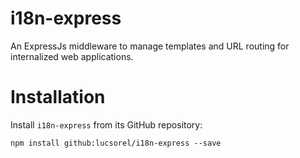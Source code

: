 # i18n-express
An ExpressJs middleware to manage templates and URL routing for internalized web applications.

# Installation
Install `i18n-express` from its GitHub repository:

```
npm install github:lucsorel/i18n-express --save
```